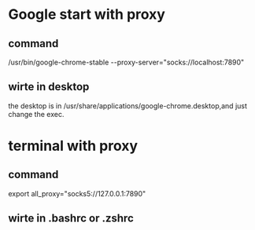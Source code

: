 # Google start with proxy
## command
/usr/bin/google-chrome-stable --proxy-server="socks://localhost:7890"
## wirte in desktop
the desktop is in /usr/share/applications/google-chrome.desktop,and just change the exec.

# terminal with proxy
## command
export all_proxy="socks5://127.0.0.1:7890"
## wirte in .bashrc or .zshrc
